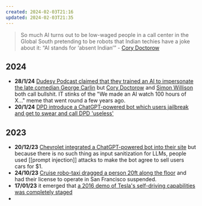 ```yaml
---
created: 2024-02-03T21:16
updated: 2024-02-03T21:35
---
```

> So much AI turns out to be low-waged people in a call center in the Global South pretending to be robots that Indian techies have a joke about it: “AI stands for ‘absent Indian’” - [Cory Doctorow](https://pluralistic.net/2024/01/31/neural-interface-beta-tester/)

## 2024


- **28/1/24** [Dudesy Podcast claimed that they trained an AI to impersonate the late comedian George Carlin](https://arstechnica.com/ai/2024/01/george-carlins-heirs-sue-comedy-podcast-over-ai-generated-impression/) but [Cory Doctorow](https://pluralistic.net/2024/01/29/pay-no-attention/#to-the-little-man-behind-the-curtain) and [Simon Willison](https://www.theregister.com/2024/01/24/willison_ai_software_development/) both call bullshit. IT stinks of the "We made an AI watch 100 hours of X..." meme that went round a few years ago.
- **20/1/24** [DPD introduce a ChatGPT-powered bot which users jailbreak and get to swear and call DPD 'useless'](https://www.theguardian.com/technology/2024/jan/20/dpd-ai-chatbot-swears-calls-itself-useless-and-criticises-firm)


## 2023

- **20/12/23** [Chevrolet integrated a ChatGPT-powered bot into their site](https://gizmodo.com/ai-chevy-dealership-chatgpt-bot-customer-service-fail-1851111825) but because there is no such thing as input sanitization for LLMs, people used [[prompt injection]] attacks to make the bot agree to sell users cars for $1.
- **24/10/23** [Cruise robo-taxi dragged a person 20ft along the floor](https://www.wired.com/story/cruise-robotaxi-self-driving-permit-revoked-california/) and had their license to operate in San Francisco suspended.
- **17/01/23** it emerged that [a 2016 demo of Tesla's self-driving capabilities was completely staged](https://www.reuters.com/technology/tesla-video-promoting-self-driving-was-staged-engineer-testifies-2023-01-17/)
-